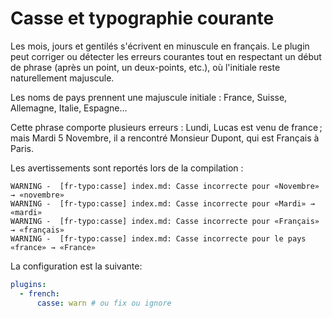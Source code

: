 # Casse et typographie courante

Les mois, jours et gentilés s'écrivent en minuscule en français. Le plugin peut corriger ou détecter les erreurs courantes tout en respectant un début de phrase (après un point, un deux-points, etc.), où l'initiale reste naturellement majuscule.

Les noms de pays prennent une majuscule initiale : France, Suisse, Allemagne, Italie, Espagne...

Cette phrase comporte plusieurs erreurs : Lundi, Lucas est venu de france ; mais Mardi 5 Novembre, il a rencontré Monsieur Dupont, qui est Français à Paris.

Les avertissements sont reportés lors de la compilation :

```text
WARNING -  [fr-typo:casse] index.md: Casse incorrecte pour «Novembre» → «novembre»
WARNING -  [fr-typo:casse] index.md: Casse incorrecte pour «Mardi» → «mardi»
WARNING -  [fr-typo:casse] index.md: Casse incorrecte pour «Français» → «français»
WARNING -  [fr-typo:casse] index.md: Casse incorrecte pour le pays «france» → «France»
```

La configuration est la suivante:

```yaml
plugins:
  - french:
      casse: warn # ou fix ou ignore
```
